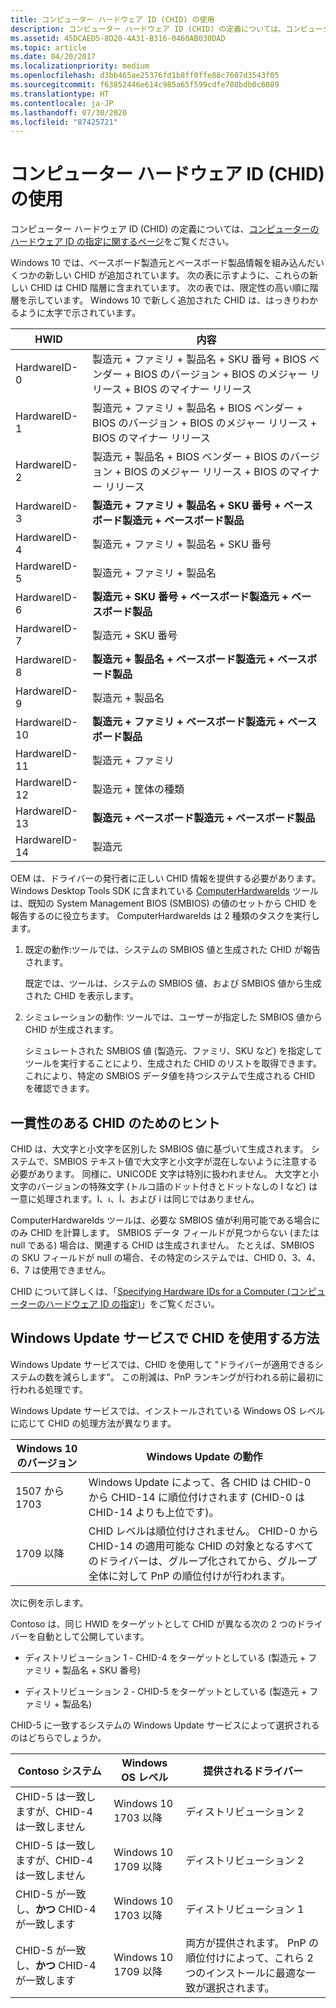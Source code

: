 ```yaml
---
title: コンピューター ハードウェア ID (CHID) の使用
description: コンピューター ハードウェア ID (CHID) の定義については、コンピューターのハードウェア ID の指定に関するページをご覧ください。
ms.assetid: 45DCAED5-8D20-4A31-B316-0460AB030DAD
ms.topic: article
ms.date: 04/20/2017
ms.localizationpriority: medium
ms.openlocfilehash: d3bb465ae25376fd1b8ff0ffe88c7607d3543f05
ms.sourcegitcommit: f63852446e614c985a65f599cdfe788bdb0c6089
ms.translationtype: HT
ms.contentlocale: ja-JP
ms.lasthandoff: 07/30/2020
ms.locfileid: "87425721"
---
```

# <a name="using-computer-hardware-ids-chids"></a>コンピューター ハードウェア ID (CHID) の使用

コンピューター ハードウェア ID (CHID) の定義については、[コンピューターのハードウェア ID の指定に関するページ](https://docs.microsoft.com/windows-hardware/drivers/install/specifying-hardware-ids-for-a-computer)をご覧ください。

Windows 10 では、ベースボード製造元とベースボード製品情報を組み込んだいくつかの新しい CHID が追加されています。 次の表に示すように、これらの新しい CHID は CHID 階層に含まれています。 次の表では、限定性の高い順に階層を示しています。 Windows 10 で新しく追加された CHID は、はっきりわかるように太字で示されています。

|HWID|内容|
|----|----|
|HardwareID-0|製造元 + ファミリ + 製品名 + SKU 番号 + BIOS ベンダー + BIOS のバージョン + BIOS のメジャー リリース + BIOS のマイナー リリース|
|HardwareID-1|製造元 + ファミリ + 製品名 + BIOS ベンダー + BIOS のバージョン + BIOS のメジャー リリース + BIOS のマイナー リリース|
|HardwareID-2|製造元 + 製品名 + BIOS ベンダー + BIOS のバージョン + BIOS のメジャー リリース + BIOS のマイナー リリース|
|HardwareID-3|**製造元 + ファミリ + 製品名 + SKU 番号 + ベースボード製造元 + ベースボード製品**|
|HardwareID-4|製造元 + ファミリ + 製品名 + SKU 番号|
|HardwareID-5|製造元 + ファミリ + 製品名|
|HardwareID-6|**製造元 + SKU 番号 + ベースボード製造元 + ベースボード製品**|
|HardwareID-7|製造元 + SKU 番号|
|HardwareID-8|**製造元 + 製品名 + ベースボード製造元 + ベースボード製品**|
|HardwareID-9|製造元 + 製品名|
|HardwareID-10|**製造元 + ファミリ + ベースボード製造元 + ベースボード製品**|
|HardwareID-11|製造元 + ファミリ|
|HardwareID-12|製造元 + 筐体の種類|
|HardwareID-13|**製造元 + ベースボード製造元 + ベースボード製品**|
|HardwareID-14|製造元|

OEM は、ドライバーの発行者に正しい CHID 情報を提供する必要があります。 Windows Desktop Tools SDK に含まれている [ComputerHardwareIds](https://docs.microsoft.com/windows-hardware/drivers/devtest/computerhardwareids) ツールは、既知の System Management BIOS (SMBIOS) の値のセットから CHID を報告するのに役立ちます。 ComputerHardwareIds は 2 種類のタスクを実行します。

1. 既定の動作:ツールでは、システムの SMBIOS 値と生成された CHID が報告されます。

   既定では、ツールは、システムの SMBIOS 値、および SMBIOS 値から生成された CHID を表示します。

2. シミュレーションの動作: ツールでは、ユーザーが指定した SMBIOS 値から CHID が生成されます。

   シミュレートされた SMBIOS 値 (製造元、ファミリ、SKU など) を指定してツールを実行することにより、生成された CHID のリストを取得できます。 これにより、特定の SMBIOS データ値を持つシステムで生成される CHID を確認できます。

## <a name="tips-for-consistent-chids"></a>一貫性のある CHID のためのヒント

CHID は、大文字と小文字を区別した SMBIOS 値に基づいて生成されます。 システムで、SMBIOS テキスト値で大文字と小文字が混在しないように注意する必要があります。 同様に、UNICODE 文字は特別に扱われません。 大文字と小文字のバージョンの特殊文字 (トルコ語のドット付きとドットなしの I など) は一意に処理されます。I、ı、İ、および i は同じではありません。

ComputerHardwareIds ツールは、必要な SMBIOS 値が利用可能である場合にのみ CHID を計算します。 SMBIOS データ フィールドが見つからない (または null である) 場合は、関連する CHID は生成されません。 たとえば、SMBIOS の SKU フィールドが null の場合、その特定のシステムでは、CHID 0、3、4、6、7 は使用できません。

CHID について詳しくは、「[Specifying Hardware IDs for a Computer (コンピューターのハードウェア ID の指定)](https://docs.microsoft.com/windows-hardware/drivers/install/specifying-hardware-ids-for-a-computer)」をご覧ください。

## <a name="how-the-windows-update-service-uses-chid"></a>Windows Update サービスで CHID を使用する方法

Windows Update サービスでは、CHID を使用して "ドライバーが適用できるシステムの数を減らします"。  この削減は、PnP ランキングが行われる前に最初に行われる処理です。

Windows Update サービスでは、インストールされている Windows OS レベルに応じて CHID の処理方法が異なります。  

|Windows 10 のバージョン|Windows Update の動作|
|----|----|
|1507 から 1703|Windows Update によって、各 CHID は CHID-0 から CHID-14 に順位付けされます (CHID-0 は CHID-14 よりも上位です)。|
|1709 以降|CHID レベルは順位付けされません。 CHID-0 から CHID-14 の適用可能な CHID の対象となるすべてのドライバーは、グループ化されてから、グループ全体に対して PnP の順位付けが行われます。|

次に例を示します。

Contoso は、同じ HWID をターゲットとして CHID が異なる次の 2 つのドライバーを自動として公開しています。  

- ディストリビューション 1 - CHID-4 をターゲットとしている (製造元 + ファミリ + 製品名 + SKU 番号)

- ディストリビューション 2 - CHID-5 をターゲットとしている (製造元 + ファミリ + 製品名)

CHID-5 に一致するシステムの Windows Update サービスによって選択されるのはどちらでしょうか。

|Contoso システム|Windows OS レベル|提供されるドライバー|
|----|----|----|
|CHID-5 は一致しますが、CHID-4 は一致しません|Windows 10 1703 以降|ディストリビューション 2|
|CHID-5 は一致しますが、CHID-4 は一致しません|Windows 10 1709 以降|ディストリビューション 2|
|CHID-5 が一致し、**かつ** CHID-4 が一致します|Windows 10 1703 以降|ディストリビューション 1|
|CHID-5 が一致し、**かつ** CHID-4 が一致します|Windows 10 1709 以降|両方が提供されます。   PnP の順位付けによって、これら 2 つのインストールに最適な一致が選択されます。|

